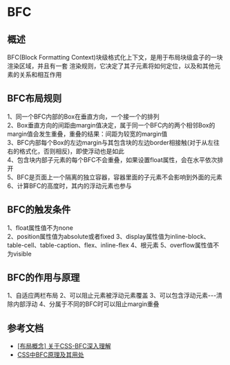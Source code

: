# BFC 
## 概述
BFC(Block Formatting Context)块级格式化上下文，是用于布局块级盒子的一块渲染区域，并且有一套
渲染规则，它决定了其子元素将如何定位，以及和其他元素的关系和相互作用

## BFC布局规则
1、同一个BFC内部的Box在垂直方向，一个接一个的排列<br>
2、Box垂直方向的间距由margin值决定，属于同一个BFC内的两个相邻Box的margin值会发生重叠，重叠的结果：间距为较宽的margin值<br>
3、BFC内部每个Box的左边margin与其包含块的左边border相接触(对于从左往右的格式化，否则相反)，即使浮动也是如此<br>
4、包含块内部子元素的每个BFC不会重叠，如果设置float属性，会在水平依次排开<br>
5、BFC是页面上一个隔离的独立容器，容器里面的子元素不会影响到外面的元素<br>
6、计算BFC的高度时，其内的浮动元素也参与

## BFC的触发条件
1、float属性值不为none<br>
2、position属性值为absolute或者fixed
3、display属性值为inline-block、table-cell、table-caption、flex、inline-flex
4、根元素
5、overflow属性值不为visible

## BFC的作用与原理
1、自适应两栏布局
2、可以阻止元素被浮动元素覆盖
3、可以包含浮动元素---清除内部浮动
4、分属于不同的BFC时可以阻止margin重叠

## 参考文档
* [[布局概念] 关于CSS-BFC深入理解](https://juejin.im/post/6844903476774830094)
* [CSS中BFC原理及其用处](https://www.jianshu.com/p/3e1345db02cb)
